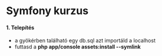 Symfony kurzus
========================

#### 1. Telepítés

- a gyökérben található egy db.sql azt importáld a localhost
- futtasd a **php app/console assets:install --symlink**
